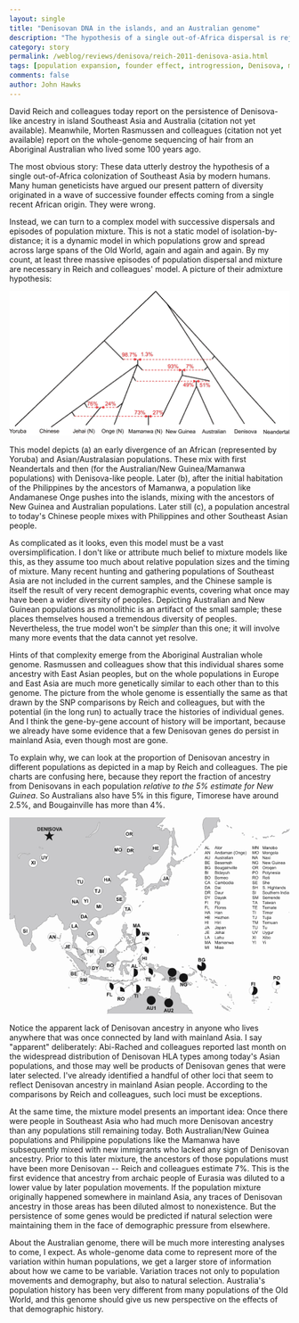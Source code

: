 ```yaml
---
layout: single 
title: "Denisovan DNA in the islands, and an Australian genome" 
description: "The hypothesis of a single out-of-Africa dispersal is rejected by new data about Denisovan mixture and whole-genome sequencing of an Aboriginal Australian." 
category: story
permalink: /weblog/reviews/denisova/reich-2011-denisova-asia.html
tags: [population expansion, founder effect, introgression, Denisova, migrations, Neolithic, Philippines, East Asia, Australia, China, New Guinea, gene flow, Asia] 
comments: false 
author: John Hawks 
---
```


David Reich and colleagues today report on the persistence of Denisova-like ancestry in island Southeast Asia and Australia (citation not yet available). Meanwhile, Morten Rasmussen and colleagues (citation not yet available) report on the whole-genome sequencing of hair from an Aboriginal Australian who lived some 100 years ago. 

The most obvious story: These data utterly destroy the hypothesis of a single out-of-Africa colonization of Southeast Asia by modern humans. Many human geneticists have argued our present pattern of diversity originated in a wave of successive founder effects coming from a single recent African origin. They were wrong.

Instead, we can turn to a complex model with successive dispersals and episodes of population mixture. This is not a static model of isolation-by-distance; it is a dynamic model in which populations grow and spread across large spans of the Old World, again and again and again. By my count, at least three massive episodes of population dispersal and mixture are necessary in Reich and colleagues' model. A picture of their admixture hypothesis: 

<div class="middle-picture">
<img src="/graphics/denisova-admixture-model-reich-2011.png" alt="Denisova admixture model from Reich et al. 2011" />
</div>

This model depicts (a) an early divergence of an African (represented by Yoruba) and Asian/Australasian populations. These mix with first Neandertals and then (for the Australian/New Guinea/Mamanwa populations) with Denisova-like people. Later (b), after the initial habitation of the Philippines by the ancestors of Mamanwa, a population like Andamanese Onge pushes into the islands, mixing with the ancestors of New Guinea and Australian populations. Later still (c), a population ancestral to today's Chinese people mixes with Philippines and other Southeast Asian people. 

As complicated as it looks, even this model must be a vast oversimplification. I don't like or attribute much belief to mixture models like this, as they assume too much about relative population sizes and the timing of mixture. Many recent hunting and gathering populations of Southeast Asia are not included in the current samples, and the Chinese sample is itself the result of very recent demographic events, covering what once may have been a wider diversity of peoples. Depicting Australian and New Guinean populations as monolithic is an artifact of the small sample; these places themselves housed a tremendous diversity of peoples. Nevertheless, the true model won't be <em>simpler</em> than this one; it will involve many more events that the data cannot yet resolve. 


Hints of that complexity emerge from the Aboriginal Australian whole genome. Rasmussen and colleagues show that this individual shares some ancestry with East Asian peoples, but on the whole populations in Europe and East Asia are much more genetically similar to each other than to this genome. The picture from the whole genome is essentially the same as that drawn by the SNP comparisons by Reich and colleagues, but with the potential (in the long run) to actually trace the histories of individual genes. And I think the gene-by-gene account of history will be important, because we already have some evidence that a few Denisovan genes do persist in mainland Asia, even though most are gone. 

To explain why, we can look at the proportion of Denisovan ancestry in different populations as depicted in a map by Reich and colleagues. The pie charts are confusing here, because they report the fraction of ancestry from Denisovans in each population <em>relative to the 5% estimate for New Guinea</em>. So Australians also have 5% in this figure, Timorese have around 2.5%, and Bougainville has more than 4%. 

<div class="middle-picture">
<img src="/graphics/denisova-snp-proportions-reich-2011.png" />
</div>

Notice the apparent lack of Denisovan ancestry in anyone who lives anywhere that was once connected by land with mainland Asia. I say "apparent" deliberately: Abi-Rached and colleagues reported last month on the widespread distribution of Denisovan HLA types among today's Asian populations, and those may well be products of Denisovan genes that were later selected. I've already identified a handful of other loci that seem to reflect Denisovan ancestry in mainland Asian people. According to the comparisons by Reich and colleagues, such loci must be exceptions. 

At the same time, the mixture model presents an important idea: Once there were people in Southeast Asia who had much more Denisovan ancestry than any populations still remaining today. Both Australian/New Guinea populations and Philippine populations like the Mamanwa have subsequently mixed with new immigrants who lacked any sign of Denisovan ancestry. Prior to this later mixture, the ancestors of those populations must have been more Denisovan -- Reich and colleagues estimate 7%. This is the first evidence that ancestry from archaic people of Eurasia was diluted to a lower value by later population movements. If the population mixture originally happened somewhere in mainland Asia, any traces of Denisovan ancestry in those areas has been diluted almost to nonexistence. But the persistence of some genes would be predicted if natural selection were maintaining them in the face of demographic pressure from elsewhere. 

About the Australian genome, there will be much more interesting analyses to come, I expect. As whole-genome data come to represent more of the variation within human populations, we get a larger store of information about how we came to be variable. Variation traces not only to population movements and demography, but also to natural selection. Australia's population history has been very different from many populations of the Old World, and this genome should give us new perspective on the effects of that demographic history. 






